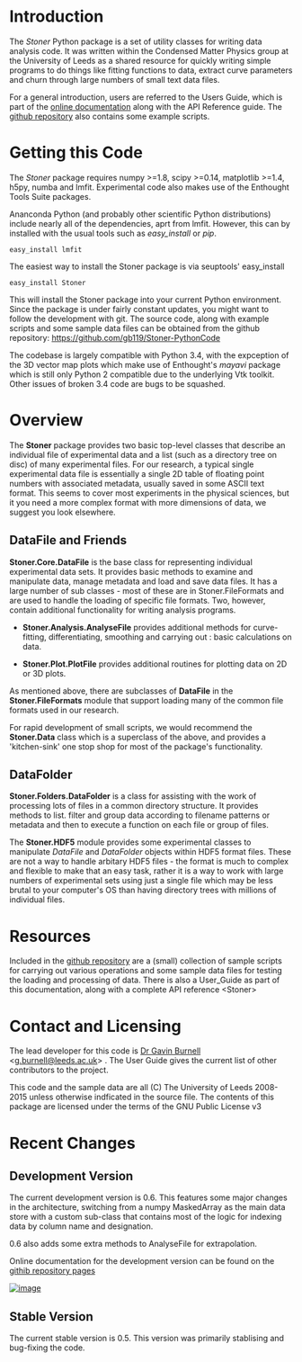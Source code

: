 Introduction
============

The *Stoner* Python package is a set of utility classes for writing data
analysis code. It was written within the Condensed Matter Physics group
at the University of Leeds as a shared resource for quickly writing
simple programs to do things like fitting functions to data, extract
curve parameters and churn through large numbers of small text data
files.

For a general introduction, users are referred to the Users Guide, which
is part of the [online documentation](http://pythonhosted.org/Stoner/)
along with the API Reference guide. The [github
repository](http://www.github.com/gb119/Stoner-PythonCode/) also
contains some example scripts.

Getting this Code
=================

The *Stoner* package requires numpy \>=1.8, scipy \>=0.14, matplotlib
\>=1.4, h5py, numba and lmfit. Experimental code also makes use of the
Enthought Tools Suite packages.

Ananconda Python (and probably other scientific Python distributions)
include nearly all of the dependencies, aprt from lmfit. However, this
can by installed with the usual tools such as *easy\_install* or *pip*.

``` {.sourceCode .sh}
easy_install lmfit
```

The easiest way to install the Stoner package is via seuptools'
easy\_install

``` {.sourceCode .sh}
easy_install Stoner
```

This will install the Stoner package into your current Python
environment. Since the package is under fairly constant updates, you
might want to follow the development with git. The source code, along
with example scripts and some sample data files can be obtained from the
github repository: <https://github.com/gb119/Stoner-PythonCode>

The codebase is largely compatible with Python 3.4, with the expception
of the 3D vector map plots which make use of Enthought's *mayavi*
package which is still only Python 2 compatible due to the underlying
Vtk toolkit. Other issues of broken 3.4 code are bugs to be squashed.

Overview
========

The **Stoner** package provides two basic top-level classes that
describe an individual file of experimental data and a list (such as a
directory tree on disc) of many experimental files. For our research, a
typical single experimental data file is essentially a single 2D table
of floating point numbers with associated metadata, usually saved in
some ASCII text format. This seems to cover most experiments in the
physical sciences, but it you need a more complex format with more
dimensions of data, we suggest you look elsewhere.

DataFile and Friends
--------------------

**Stoner.Core.DataFile** is the base class for representing individual
experimental data sets. It provides basic methods to examine and
manipulate data, manage metadata and load and save data files. It has a
large number of sub classes - most of these are in Stoner.FileFormats
and are used to handle the loading of specific file formats. Two,
however, contain additional functionality for writing analysis programs.

-   **Stoner.Analysis.AnalyseFile** provides additional methods for curve-fitting, differentiating, smoothing and carrying out
    :   basic calculations on data.

-   **Stoner.Plot.PlotFile** provides additional routines for plotting
    data on 2D or 3D plots.

As mentioned above, there are subclasses of **DataFile** in the
**Stoner.FileFormats** module that support loading many of the common
file formats used in our research.

For rapid development of small scripts, we would recommend the
**Stoner.Data** class which is a superclass of the above, and provides a
'kitchen-sink' one stop shop for most of the package's functionality.

DataFolder
----------

**Stoner.Folders.DataFolder** is a class for assisting with the work of
processing lots of files in a common directory structure. It provides
methods to list. filter and group data according to filename patterns or
metadata and then to execute a function on each file or group of files.

The **Stoner.HDF5** module provides some experimental classes to
manipulate *DataFile* and *DataFolder* objects within HDF5 format files.
These are not a way to handle arbitary HDF5 files - the format is much
to complex and flexible to make that an easy task, rather it is a way to
work with large numbers of experimental sets using just a single file
which may be less brutal to your computer's OS than having directory
trees with millions of individual files.

Resources
=========

Included in the [github
repository](http://www.github.com/gb119/Stoner-PythonCode/) are a
(small) collection of sample scripts for carrying out various operations
and some sample data files for testing the loading and processing of
data. There is also a User\_Guide as part of this documentation, along
with a complete API reference \<Stoner\>

Contact and Licensing
=====================

The lead developer for this code is [Dr Gavin
Burnell](http://www.stoner.leeds.ac.uk/people/gb)
\<<g.burnell@leeds.ac.uk>\> . The User Guide gives the current list of
other contributors to the project.

This code and the sample data are all (C) The University of Leeds
2008-2015 unless otherwise indficated in the source file. The contents
of this package are licensed under the terms of the GNU Public License
v3

Recent Changes
==============

Development Version
-------------------

The current development version is 0.6. This features some major changes
in the architecture, switching from a numpy MaskedArray as the main data
store with a custom sub-class that contains most of the logic for
indexing data by column name and designation.

0.6 also adds some extra methods to AnalyseFile for extrapolation.

Online documentation for the development version can be found on the
[githib repository pages](http://gb119.github.io/Stoner-PythonCode)

[![image](https://zenodo.org/badge/17265/gb119/Stoner-PythonCode.svg)](https://zenodo.org/badge/latestdoi/17265/gb119/Stoner-PythonCode)

Stable Version
--------------

The current stable version is 0.5. This version was primarily stablising
and bug-fixing the code.
